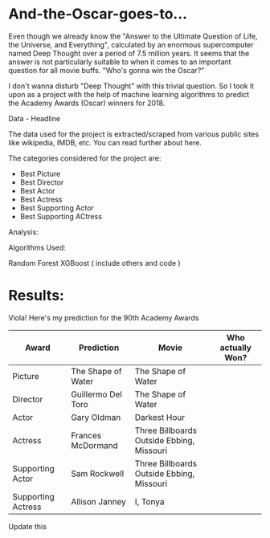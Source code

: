 # And-the-Oscar-goes-to...

Even though we already know the "Answer to the Ultimate Question of Life, the Universe, and Everything", calculated by an enormous supercomputer named Deep Thought over a period of 7.5 million years. It seems that the answer is not particularly suitable to when it comes to an important question for all movie buffs. "Who's gonna win the Oscar?"
  
I don't wanna disturb "Deep Thought" with this trivial question. So I took it upon as a project with the help of machine learning algorithms to predict the Academy Awards (Oscar) winners for 2018. 

Data - Headline

The data used for the project is extracted/scraped from various public sites like wikipedia, IMDB, etc.
You can read further about here.

The categories considered for the project are:
* Best Picture
* Best Director
* Best Actor
* Best Actress
* Best Supporting Actor
* Best Supporting ACtress


Analysis:


Algorithms Used:

Random Forest
XGBoost
( include others and code )

# Results:
Viola! Here's my prediction for the 90th Academy Awards


Award | Prediction | Movie | Who actually Won? 
------| ---------- | ----- | ----------------
Picture | The Shape of Water | The Shape of Water | 
Director | Guillermo Del Toro | The Shape of Water
Actor | Gary Oldman | Darkest Hour | 
Actress | Frances McDormand | Three Billboards Outside Ebbing, Missouri
Supporting Actor | Sam Rockwell | Three Billboards Outside Ebbing, Missouri
Supporting Actress | Allison Janney | I, Tonya

Update this

















